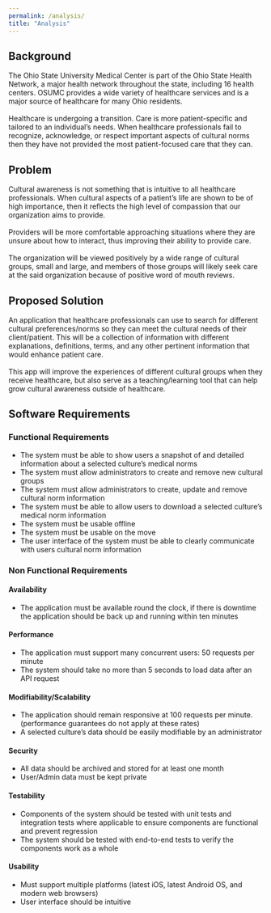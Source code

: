 ```yaml
---
permalink: /analysis/
title: "Analysis"
---
```


## Background

The Ohio State University Medical Center is part of the Ohio State Health Network, a major health network throughout the state, including 16 health centers. OSUMC provides a wide variety of healthcare services and is a major source of healthcare for many Ohio residents.  
<br>
Healthcare is undergoing a transition.  Care is more patient-specific and tailored to an individual’s needs.  When healthcare professionals fail to recognize, acknowledge, or respect important aspects of cultural norms then they have not provided the most patient-focused care that they can.

## Problem

Cultural awareness is not something that is intuitive to all healthcare professionals.  When cultural aspects of a patient’s life are shown to be of high importance, then it reflects the high level of compassion that our organization aims to provide.  
<br>
Providers will be more comfortable approaching situations where they are unsure about how to interact, thus improving their ability to provide care.  
<br>
The organization will be viewed positively by a wide range of cultural groups, small and large, and members of those groups will likely seek care at the said organization because of positive word of mouth reviews. 


## Proposed Solution

An application that healthcare professionals can use to search for different cultural preferences/norms so they can meet the cultural needs of their client/patient. This will be a collection of information with different explanations, definitions, terms, and any other pertinent information that would enhance patient care.  
<br>
This app will improve the experiences of different cultural groups when they receive healthcare, but also serve as a teaching/learning tool that can help grow cultural awareness outside of healthcare.


## Software Requirements

### Functional Requirements
- The system must be able to show users a snapshot of and detailed information about a selected culture’s medical norms
- The system must allow administrators to create and remove new cultural groups
- The system must allow administrators to create, update and remove cultural norm information
- The system must be able to allow users to download a selected culture’s medical norm information
- The system must be usable offline
- The system must be usable on the move
- The user interface of the system must be able to clearly communicate with users cultural norm information

### Non Functional Requirements
#### Availability
- The application must be available round the clock, if there is downtime the application should be back up and running within ten minutes

#### Performance
- The application must support many concurrent users: 50 requests per minute
- The system should take no more than 5 seconds to load data after an API request

#### Modifiability/Scalability
- The application should remain responsive at 100 requests per minute. (performance guarantees do not apply at these rates)
- A selected culture’s data should be easily modifiable by an administrator

#### Security
- All data should be archived and stored for at least one month
- User/Admin data must be kept private

#### Testability
- Components of the system should be tested with unit tests and integration tests where applicable to ensure components are functional and prevent regression
- The system should be tested with end-to-end tests to verify the components work as a whole

#### Usability
- Must support multiple platforms (latest iOS, latest Android OS, and modern web browsers)
- User interface should be intuitive
